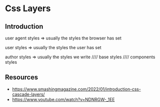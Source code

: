 # Css Layers

## Introduction

user agent styles => usually the styles the browser has set

user styles => usually the styles the user has set

author styles => usually the styles we write
//// base styles
//// components styles

## Resources

-   https://www.smashingmagazine.com/2022/01/introduction-css-cascade-layers/
-   https://www.youtube.com/watch?v=NDNRGW-_1EE
